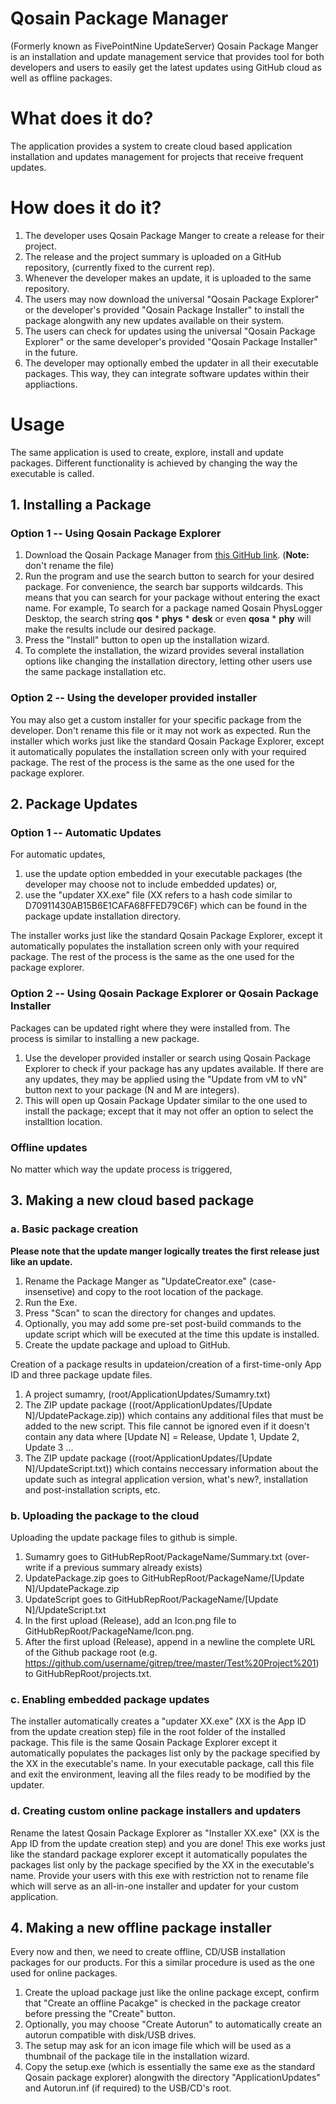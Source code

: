 #  Qosain Package Manager #
(Formerly known as FivePointNine UpdateServer)
Qosain Package Manger is an installation and update management service that provides tool for both developers and users to easily get the latest updates using GitHub cloud as well as offline packages.

# What does it do? #
The application provides a system to create cloud based application installation and updates management for projects that receive frequent updates. 

# How does it do it? #
1. The developer uses Qosain Package Manger to create a release for their project. 
2. The release and the project summary is uploaded on a GitHub repository, (currently fixed to the current rep).
3. Whenever the developer makes an update, it is uploaded to the same repository.
4. The users may now download the universal "Qosain Package Explorer" or the developer's provided "Qosain Package Installer" to install the package alongwith any new updates available on their system.
5. The users can check for updates using the universal "Qosain Package Explorer" or the same developer's provided "Qosain Package Installer" in the future.
6. The developer may optionally embed the updater in all their executable packages. This way, they can integrate software updates within their appliactions.

# Usage #
The same application is used to create, explore, install and update packages. Different functionality is achieved by changing the way the executable is called.

## 1. Installing a Package ##
### Option 1 -- Using Qosain Package Explorer ###
1. Download the Qosain Package Manager from [this GitHub link](https://raw.githubusercontent.com/umartechboy/FivePointNineUpdateServer/master/QosainPackageManager.exe "Download the Qosain Package Manager now").  (**Note:** don't rename the file)
2. Run the program and use the search button to search for your desired package. For convenience, the search bar supports wildcards. This means that you can search for your package without entering the exact name. For example, To search for a package named Qosain PhysLogger Desktop, the search string **qos** * **phys** * **desk** or even **qosa** * **phy**  will make the results include our desired package.
3. Press the "Install" button to open up the installation wizard. 
4. To complete the installation, the wizard provides several installation options like changing the installation directory, letting other users use the same package installation etc.

### Option 2 -- Using the developer provided installer ###
You may also get a custom installer for your specific package from the developer. Don't rename this file or it may not work as expected. Run the installer which works just like the standard Qosain Package Explorer, except it automatically populates the installation screen only with your required package. The rest of the process is the same as the one used for the package explorer.

## 2. Package Updates ##

### Option 1 -- Automatic Updates ###
For automatic updates,
1. use the update option embedded in your executable packages (the developer may choose not to include embedded updates) or,
2. use the "updater XX.exe" file (XX refers to a hash code similar to D70911430AB15B6E1CAFA68FFED79C6F) which can be found in the package update installation directory. 

The installer works just like the standard Qosain Package Explorer, except it automatically populates the installation screen only with your required package. The rest of the process is the same as the one used for the package explorer.

### Option 2 -- Using Qosain Package Explorer or Qosain Package Installer ###
Packages can be updated right where they were installed from. The process is similar to installing a new package.
1. Use the developer provided installer or search using Qosain Package Explorer to check if your package has any updates available. If there are any updates, they may be applied using the "Update from vM to vN" button next to your package (N and M are integers).
2. This will open up Qosain Package Updater similar to the one used to install the package; except that it may not offer an option to select the installtion location.

### Offline updates ###
No matter which way the update process is triggered, 

## 3. Making a new cloud based package ##
### a. Basic package creation ###
**Please note that the update manger logically treates the first release just like an update.**
1. Rename the Package Manger as "UpdateCreator.exe" (case-insensetive) and copy to the root location of the package.
2. Run the Exe.
3. Press "Scan" to scan the directory for changes and updates.
4. Optionally, you may add some pre-set post-build commands to the update script which will be executed at the time this update is installed.
5. Create the update package and upload to GitHub.

Creation of a package results in updateion/creation of a first-time-only App ID and three package update files.
1. A project sumamry, (root/ApplicationUpdates/Sumamry.txt)
2. The ZIP update package ((root/ApplicationUpdates/[Update N]/UpdatePackage.zip)) which contains any additional files that must be added to the new script. This file cannot be ignored even if it doesn't contain any data
   where [Update N] = Release, Update 1, Update 2, Update 3 ...
3. The ZIP update package ((root/ApplicationUpdates/[Update N]/UpdateScript.txt)) which contains neccessary information about the update such as integral application version, what's new?, installation and post-installation scripts, etc.

### b. Uploading the package to the cloud ###
Uploading the update package files to github is simple.
1. Sumamry goes to GitHubRepRoot/PackageName/Summary.txt (over-write if a previous summary already exists)
2. UpdatePackage.zip goes to GitHubRepRoot/PackageName/[Update N]/UpdatePackage.zip
3. UpdateScript goes to GitHubRepRoot/PackageName/[Update N]/UpdateScript.txt
4. In the first upload (Release), add an Icon.png file to GitHubRepRoot/PackageName/Icon.png.
5. After the first upload (Release), append in a newline the complete URL of the Github package root (e.g. https://github.com/username/gitrep/tree/master/Test%20Project%201) to GitHubRepRoot/projects.txt.

### c. Enabling embedded package updates ###
The installer automatically creates a "updater XX.exe" (XX is the App ID from the update creation step) file in the root folder of the installed package. This file is the same Qosain Package Explorer except it automatically populates the packages list only by the package specified by the XX in the executable's name. In your executable package, call this file and exit the environment, leaving all the files ready to be modified by the updater.

### d. Creating custom online package installers and updaters ###
Rename the latest Qosain Package Explorer as "Installer XX.exe" (XX is the App ID from the update creation step) and you are done! This exe works just like the standard package explorer except it automatically populates the packages list only by the package specified by the XX in the executable's name. Provide your users with this exe with restriction not to rename file which will serve as an all-in-one installer and updater for your custom application.

## 4. Making a new offline package installer ##
Every now and then, we need to create offline, CD/USB installation packages for our products. For this a similar procedure is used as the one used for online packages.
1. Create the upload package just like the online package except, confirm that "Create an offline Pacakge" is checked in the package creator before pressing the "Create" button.
2. Optionally, you may choose "Create Autorun" to automatically create an autorun compatible with disk/USB drives.
3. The setup may ask for an icon image file which will be used as a thumbnail of the package tile in the installation wizard.
4. Copy the setup.exe (which is essentially the same exe as the standard Qosain package explorer) alongwith the directory "ApplicationUpdates" and Autorun.inf (if required) to the USB/CD's root.

